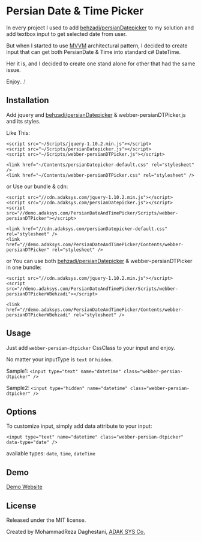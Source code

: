 # Persian Date & Time Picker

In every project I used to add [behzadi/persianDatepicker](https://github.com/behzadi/persianDatepicker) to my solution and add textbox input to get selected date from user.

But when I started to use [MVVM](http://en.wikipedia.org/wiki/Model_View_ViewModel) architectural pattern, I decided to create input that can get both PersianDate & Time into standard c# DateTime.

Her it is, and I decided to create one stand alone for other that had the same issue.

Enjoy...!

## Installation

Add jquery and [behzadi/persianDatepicker](https://github.com/behzadi/persianDatepicker) & webber-persianDTPicker.js and its styles.

Like This:
```
<script src="~/Scripts/jquery-1.10.2.min.js"></script>
<script src="~/Scripts/persianDatepicker.js"></script>
<script src="~/Scripts/webber-persianDTPicker.js"></script>

<link href="~/Contents/persianDatepicker-default.css" rel="stylesheet" />
<link href="~/Contents/webber-persianDTPicker.css" rel="stylesheet" />
```
or Use our bundle & cdn:
```
<script src="//cdn.adaksys.com/jquery-1.10.2.min.js"></script>
<script src="//cdn.adaksys.com/persianDatepicker.js"></script>
<script src="//demo.adaksys.com/PersianDateAndTimePicker/Scripts/webber-persianDTPicker"></script>

<link href="//cdn.adaksys.com/persianDatepicker-default.css" rel="stylesheet" />
<link href="//demo.adaksys.com/PersianDateAndTimePicker/Contents/webber-persianDTPicker" rel="stylesheet" />

```
or You can use both [behzadi/persianDatepicker](https://github.com/behzadi/persianDatepicker) & webber-persianDTPicker in one bundle:
```
<script src="//cdn.adaksys.com/jquery-1.10.2.min.js"></script>
<script src="//demo.adaksys.com/PersianDateAndTimePicker/Scripts/webber-persianDTPickerWBehzadi"></script>

<link href="//demo.adaksys.com/PersianDateAndTimePicker/Contents/webber-persianDTPickerWBehzadi" rel="stylesheet" />

```


## Usage

Just add `webber-persian-dtpicker` CssClass to your input and enjoy.

No matter your inputType is `text` or `hidden`.

Sample1: `<input type="text" name="datetime" class="webber-persian-dtpicker" />`

Sample2: `<input type="hidden" name="datetime" class="webber-persian-dtpicker" />`

## Options

To customize input, simply add data attribute to your input:

`<input type="text" name="datetime" class="webber-persian-dtpicker"  data-type="date" />`

available types: `date`, `time`, `dateTime`

## Demo

[Demo Website](http://demo.adaksys.com/PersianDateAndTimePicker)

## License

Released under the MIT license.

Created by MohammadReza Daghestani, [ADAK SYS Co.](http://adaksys.com/)